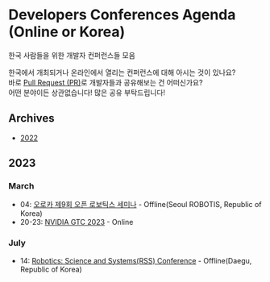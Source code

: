 # Developers Conferences Agenda (Online or Korea)
한국 사람들을 위한 개발자 컨퍼런스들 모음

한국에서 개최되거나 온라인에서 열리는 컨퍼런스에 대해 아시는 것이 있나요? </br>
바로 [Pull Request (PR)](https://github.com/DrawingProcess/korea-developers-conferences-agenda/pulls)로 개발자들과 공유해보는 건 어떠신가요? </br>
어떤 분야이든 상관없습니다! 많은 공유 부탁드립니다!

## Archives

* [2022](archives/2022.md)

## 2023

### March

* 04: [오로카 제9회 오픈 로보틱스 세미나](https://cafe.naver.com/openrt?iframe_url=/ArticleList.nhn%3Fsearch.clubid=25572101%26search.menuid=106%26search.boardtype=L) - Offline(Seoul ROBOTIS, Republic of Korea)
* 20-23: [NVIDIA GTC 2023](https://www.nvidia.com/gtc/) - Online

### July

* 14: [Robotics: Science and Systems(RSS) Conference](https://me2.do/GEuW6LAu) - Offline(Daegu, Republic of Korea)